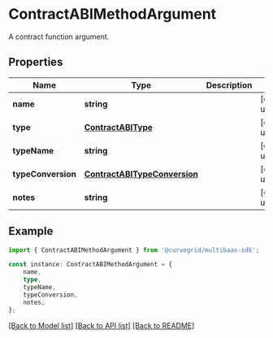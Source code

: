 # ContractABIMethodArgument

A contract function argument.

## Properties

Name | Type | Description | Notes
------------ | ------------- | ------------- | -------------
**name** | **string** |  | [default to undefined]
**type** | [**ContractABIType**](ContractABIType.md) |  | [default to undefined]
**typeName** | **string** |  | [default to undefined]
**typeConversion** | [**ContractABITypeConversion**](ContractABITypeConversion.md) |  | [default to undefined]
**notes** | **string** |  | [default to undefined]

## Example

```typescript
import { ContractABIMethodArgument } from '@curvegrid/multibaas-sdk';

const instance: ContractABIMethodArgument = {
    name,
    type,
    typeName,
    typeConversion,
    notes,
};
```

[[Back to Model list]](../README.md#documentation-for-models) [[Back to API list]](../README.md#documentation-for-api-endpoints) [[Back to README]](../README.md)

